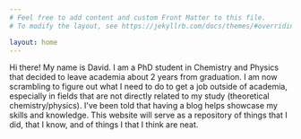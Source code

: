 ```yaml
---
# Feel free to add content and custom Front Matter to this file.
# To modify the layout, see https://jekyllrb.com/docs/themes/#overriding-theme-defaults

layout: home
---
```


Hi there! My name is David. I am a PhD student in Chemistry and Physics that decided to leave
academia about 2 years from graduation. I am now scrambling to figure out what I need to do to
get a job outside of academia, especially in fields that are not directly related to my study
(theoretical chemistry/physics). I've been told that having a blog helps showcase my skills and
knowledge. This website will serve as a repository of things that I did, that I know, and of
things I that I think are neat.
